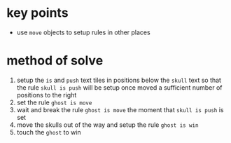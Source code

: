 # key points
* use `move` objects to setup rules in other places
# method of solve
1) setup the `is` and `push` text tiles in positions below the `skull` text so that the rule `skull is push` will be setup once moved a sufficient number of positions to the right
2) set the rule `ghost is move`
3) wait and break the rule `ghost is move` the moment that `skull is push` is set
4) move the skulls out of the way and setup the rule `ghost is win`
5) touch the `ghost` to win
   
